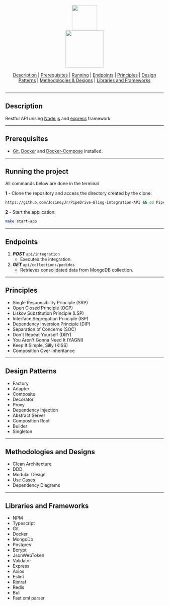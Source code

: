 <p align="center">
  <img src="https://nodejs.dev/static/nodejs-logo-light-mode-e8344f71081da53be8ee1098584a0ab6.svg" width="80px"/>
  <br>
  <img src="https://buttercms.com/static/images/tech_banners/ExpressJS.8587dd0647ca.png" width="120px"/>

</p>
<div align=center>
    <a href="#desc">Description</a> | <a href="#prerequisites">Prerequisites</a> | <a href="#running">Running</a> | <a href="#endpoints">Endpoints</a> | <a href="#principles">Principles</a> | <a href="#designPatterns">Design Patterns</a> | <a href="#methodologiesDesigns">Methodologies & Designs</a> | <a href="#librariesFrameworks">Libraries and Frameworks</a>
</div>
<br>
<hr>
<h2 id="desc">
    Description
</h2>

Restful API unsing [Node.js](https://nodejs.org/en/) and [express](https://www.npmjs.com/package/express) framework
- - -
<h2 id="prerequisites">
  Prerequisites
</h2>


- [Git](https://git-scm.com/download/), [Docker](https://docs.docker.com/get-docker/) and [Docker-Compose](https://docs.docker.com/compose/install/) installed.
- - - -
<h2 id="running">
  Running the project
</h2>

All commands below are done in the terminal


**1** - Clone the repository and access the directory created by the clone:

```sh
https://github.com/JosineyJr/PipeDrive-Bling-Integration-API && cd PipeDrive-Bling-Integration-API
```

**2** - Start the application:

```sh
make start-app
```

 - - - -
<h2 id="endpoints">
 Endpoints
</h2>


1.  ***POST*** `api/integration`
    - Executes the integration.
2.  ***GET*** `api/collections/pedidos`
    - Retrieves consolidated data from MongoDB collection.
- - - -

<h2 id="principles">
 Principles
</h2>

* Single Responsibility Principle (SRP)
* Open Closed Principle (OCP)
* Liskov Substitution Principle (LSP)
* Interface Segregation Principle (ISP)
* Dependency Inversion Principle (DIP)
* Separation of Concerns (SOC)
* Don't Repeat Yourself (DRY)
* You Aren't Gonna Need It (YAGNI)
* Keep It Simple, Silly (KISS)
* Composition Over Inheritance

- - -

<h2 id="designPatterns">
 Design Patterns
</h2>

* Factory
* Adapter
* Composite
* Decorator
* Proxy
* Dependency Injection
* Abstract Server
* Composition Root
* Builder
* Singleton

- - -

<h2 id="methodologiesDesigns">
 Methodologies and Designs
</h2>

* Clean Architecture
* DDD
* Modular Design
* Use Cases
* Dependency Diagrams

- - -

<h2 id="librariesFrameworks">
 Libraries and Frameworks
</h2>

* NPM
* Typescript
* Git
* Docker
* MongoDb
* Postgres
* Bcrypt
* JsonWebToken
* Validator
* Express
* Axios
* Eslint
* Rimraf
* Redis
* Bull
* Fast xml parser
